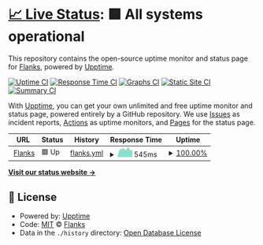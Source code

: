 # [📈 Live Status](https://flanksio.github.io/status_page_flanksapi): <!--live status--> **🟩 All systems operational**

This repository contains the open-source uptime monitor and status page for [Flanks](www.flanks.io), powered by [Upptime](https://github.com/upptime/upptime).

[![Uptime CI](https://github.com/flanksio/status_page_flanksapi/workflows/Uptime%20CI/badge.svg)](https://github.com/flanksio/status_page_flanksapi/actions?query=workflow%3A%22Uptime+CI%22)
[![Response Time CI](https://github.com/flanksio/status_page_flanksapi/workflows/Response%20Time%20CI/badge.svg)](https://github.com/flanksio/status_page_flanksapi/actions?query=workflow%3A%22Response+Time+CI%22)
[![Graphs CI](https://github.com/flanksio/status_page_flanksapi/workflows/Graphs%20CI/badge.svg)](https://github.com/flanksio/status_page_flanksapi/actions?query=workflow%3A%22Graphs+CI%22)
[![Static Site CI](https://github.com/flanksio/status_page_flanksapi/workflows/Static%20Site%20CI/badge.svg)](https://github.com/flanksio/status_page_flanksapi/actions?query=workflow%3A%22Static+Site+CI%22)
[![Summary CI](https://github.com/flanksio/status_page_flanksapi/workflows/Summary%20CI/badge.svg)](https://github.com/flanksio/status_page_flanksapi/actions?query=workflow%3A%22Summary+CI%22)

With [Upptime](https://upptime.js.org), you can get your own unlimited and free uptime monitor and status page, powered entirely by a GitHub repository. We use [Issues](https://github.com/flanksio/status_page_flanksapi/issues) as incident reports, [Actions](https://github.com/flanksio/status_page_flanksapi/actions) as uptime monitors, and [Pages](https://flanksio.github.io/status_page_flanksapi) for the status page.

<!--start: status pages-->
<!-- This summary is generated by Upptime (https://github.com/upptime/upptime) -->
<!-- Do not edit this manually, your changes will be overwritten -->
<!-- prettier-ignore -->
| URL | Status | History | Response Time | Uptime |
| --- | ------ | ------- | ------------- | ------ |
| <img alt="" src="https://icons.duckduckgo.com/ip3/api.flanks.io.ico" height="13"> [Flanks](https://api.flanks.io) | 🟩 Up | [flanks.yml](https://github.com/flanksio/status_page_flanksapi/commits/HEAD/history/flanks.yml) | <details><summary><img alt="Response time graph" src="./graphs/flanks/response-time-week.png" height="20"> 545ms</summary><br><a href="https://flanksio.github.io/status_page_flanksapi/history/flanks"><img alt="Response time 548" src="https://img.shields.io/endpoint?url=https%3A%2F%2Fraw.githubusercontent.com%2Fflanksio%2Fstatus_page_flanksapi%2FHEAD%2Fapi%2Fflanks%2Fresponse-time.json"></a><br><a href="https://flanksio.github.io/status_page_flanksapi/history/flanks"><img alt="24-hour response time 493" src="https://img.shields.io/endpoint?url=https%3A%2F%2Fraw.githubusercontent.com%2Fflanksio%2Fstatus_page_flanksapi%2FHEAD%2Fapi%2Fflanks%2Fresponse-time-day.json"></a><br><a href="https://flanksio.github.io/status_page_flanksapi/history/flanks"><img alt="7-day response time 545" src="https://img.shields.io/endpoint?url=https%3A%2F%2Fraw.githubusercontent.com%2Fflanksio%2Fstatus_page_flanksapi%2FHEAD%2Fapi%2Fflanks%2Fresponse-time-week.json"></a><br><a href="https://flanksio.github.io/status_page_flanksapi/history/flanks"><img alt="30-day response time 520" src="https://img.shields.io/endpoint?url=https%3A%2F%2Fraw.githubusercontent.com%2Fflanksio%2Fstatus_page_flanksapi%2FHEAD%2Fapi%2Fflanks%2Fresponse-time-month.json"></a><br><a href="https://flanksio.github.io/status_page_flanksapi/history/flanks"><img alt="1-year response time 519" src="https://img.shields.io/endpoint?url=https%3A%2F%2Fraw.githubusercontent.com%2Fflanksio%2Fstatus_page_flanksapi%2FHEAD%2Fapi%2Fflanks%2Fresponse-time-year.json"></a></details> | <details><summary><a href="https://flanksio.github.io/status_page_flanksapi/history/flanks">100.00%</a></summary><a href="https://flanksio.github.io/status_page_flanksapi/history/flanks"><img alt="All-time uptime 99.99%" src="https://img.shields.io/endpoint?url=https%3A%2F%2Fraw.githubusercontent.com%2Fflanksio%2Fstatus_page_flanksapi%2FHEAD%2Fapi%2Fflanks%2Fuptime.json"></a><br><a href="https://flanksio.github.io/status_page_flanksapi/history/flanks"><img alt="24-hour uptime 100.00%" src="https://img.shields.io/endpoint?url=https%3A%2F%2Fraw.githubusercontent.com%2Fflanksio%2Fstatus_page_flanksapi%2FHEAD%2Fapi%2Fflanks%2Fuptime-day.json"></a><br><a href="https://flanksio.github.io/status_page_flanksapi/history/flanks"><img alt="7-day uptime 100.00%" src="https://img.shields.io/endpoint?url=https%3A%2F%2Fraw.githubusercontent.com%2Fflanksio%2Fstatus_page_flanksapi%2FHEAD%2Fapi%2Fflanks%2Fuptime-week.json"></a><br><a href="https://flanksio.github.io/status_page_flanksapi/history/flanks"><img alt="30-day uptime 100.00%" src="https://img.shields.io/endpoint?url=https%3A%2F%2Fraw.githubusercontent.com%2Fflanksio%2Fstatus_page_flanksapi%2FHEAD%2Fapi%2Fflanks%2Fuptime-month.json"></a><br><a href="https://flanksio.github.io/status_page_flanksapi/history/flanks"><img alt="1-year uptime 99.99%" src="https://img.shields.io/endpoint?url=https%3A%2F%2Fraw.githubusercontent.com%2Fflanksio%2Fstatus_page_flanksapi%2FHEAD%2Fapi%2Fflanks%2Fuptime-year.json"></a></details>

<!--end: status pages-->

[**Visit our status website →**](https://flanksio.github.io/status_page_flanksapi)

## 📄 License

- Powered by: [Upptime](https://github.com/upptime/upptime)
- Code: [MIT](./LICENSE) © [Flanks](www.flanks.io)
- Data in the `./history` directory: [Open Database License](https://opendatacommons.org/licenses/odbl/1-0/)
